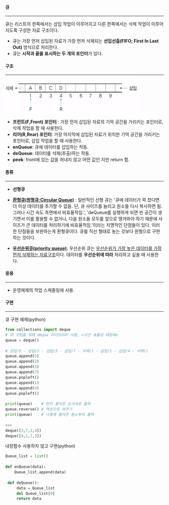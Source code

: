 #### 큐

---

큐는 리스트의 한쪽에서는 삽입 작업이 이루어지고 다른 한쪽에서는 삭제 작업이 이루어지도록 구성한 자료 구조이다.

- 큐는 가장 먼저 삽입된 자료가 가장 먼저 삭제되는 **선입선출(FIFO; First In Last Out)** 방식으로 처리한다.
- 큐는 **시작과 끝을 표시하는 두 개의 포인터**가 있다.



#### 구조

---

![image-20220117111752578](assets/queue/image-20220117111752578.png)

- **프런트(F,Front) 포인터** : 가장 먼저 삽입된 자료의 기억 공간을 가리키는 포인터로, 삭제 작업을 할 때 사용한다.
- **리어(R,Rear) 포인터**: 가장 마지막에 삽입된 자료가 위치한 기억 공간을 가리키는 포인터로, 삽입 작업을 할 때 사용한다.
- **enQueue**: 큐에 데이터를 삽입하는 작동.
- **deQueue**: 데이터를 삭제(추출)하는 작동.
- **peek**: front에 있는 값을 꺼내지 않고 어떤 값인 지만 return 함.



#### 종류

---

- **선형큐**

- **[환형큐(원형큐;Circular Queue)](https://github.com/SeoulStrech/TIL/blob/master/Algorithm/Algorithm/queue_Cirqueue.md)** : 일반적인 선형 큐는 '큐에 데이터가 꽉 찼다면 더 이상 데이터를 추가할 수 없음. 단, 큐 사이즈를 늘리고 원소를 다시 복사하면 됨. 그러나 시간 속도 측면에서 비효율적임.', 'deQueue를 실행하게 되면 빈 공간이 생기면서 이를 활용할 수 없거나, 다음 원소들 모두를 앞으로 땡겨와야 하기 때문에 사이즈가 큰 데이터를 처리하기에 비효율적임.'이라는 치명적인 단점들이 있다. 이러한 단점들을 보완하는게 환형큐이다. 큐를 직선 형태로 놓는 것보다 원형으로 구현하는 것이다.

- **[우선순위큐(priority queue)](https://github.com/SeoulStrech/TIL/blob/master/Algorithm/Algorithm/queue_priority%20queue.md)**: 우선순위 큐는 <u>우선순위가 가장 높은 데이터를 가장 먼저 삭제하는 자료구조</u>이다. 데이터를 **우선순위에 따라** 처리하고 싶을 때 사용한다.

  


#### 응용

---

- 운영체제의 작업 스케줄링에 사용.

  

#### 구현

---

큐 구현 예제(python)

```python
from collections import deque
# 큐 구현을 위해 deque 라이브러리 사용, <시간 효율성 때문에>
queue = deque()

# 삽입/5 - 삽입/2 - 삽입/3 - 삽입/7 - 삭제() - 삽입/1 - 삽입/4 - 삭제()
queue.append(5)
queue.append(2)
queue.append(3)
queue.append(7)
queue.popleft()
queue.append(1)
queue.append(4)
queue.popleft()

print(queue)	# 먼저 들어온 순서대로 출력
queue.reverse() # 역순으로 바꾸기
print(queue)	# 나중에 들어온 원소부터 출력

>>>
deque([3,7,1,4])
deque([4,1,7,3])
```

내장함수 사용하지 않고 구현(python)

```python
Queue_list = list()
 
def enQueue(data):
    Queue_list.append(data)
 
 def deQueue():
     data = Queue_list
     del Queue_list[0]
     return data
```